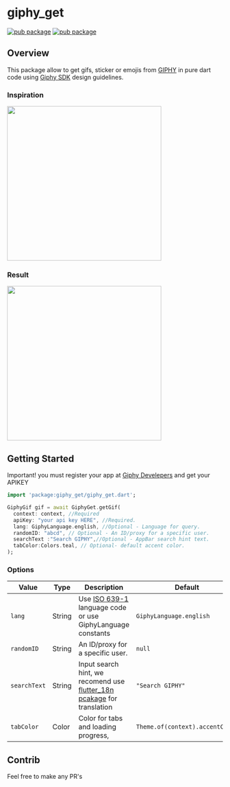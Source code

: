 # giphy_get

[![pub package](https://img.shields.io/badge/pub-v0.9.2-orange)](https://pub.dev/packages/giphy_get)
[![pub package](https://img.shields.io/badge/platform-flutter-blue.svg)](https://github.com/bazospa)


## Overview
This package allow to get gifs, sticker or emojis from [GIPHY](https://www.giphy.com/) in pure dart code using [Giphy SDK](https://developers.giphy.com/docs/sdk) design guidelines.


### Inspiration
<img src="https://developers.giphy.com/branch/master/static/sdk-header@3x-bac7eb3abd9c3fa0e4454aceb0257a18.gif" width="360" />


### Result
<img src="https://github.com/bazospa/giphy_get/raw/master/example/assets/demo/giphy_get.webp" width="360" />



## Getting Started

Important! you must register your app at [Giphy Develepers](https://developers.giphy.com/dashboard/) and get your APIKEY


```dart 
import 'package:giphy_get/giphy_get.dart';

GiphyGif gif = await GiphyGet.getGif(
  context: context, //Required
  apiKey: "your api key HERE", //Required.
  lang: GiphyLanguage.english, //Optional - Language for query.
  randomID: "abcd", // Optional - An ID/proxy for a specific user. 
  searchText :"Search GIPHY",//Optional - AppBar search hint text.
  tabColor:Colors.teal, // Optional- default accent color.
);
```

### Options

| Value   | Type    |    Description                |   Default      |
| ---------|-------------|--------------------|--------------- |
| `lang` | String | Use [ISO 639-1](https://en.wikipedia.org/wiki/ISO_639-1) language code or use GiphyLanguage constants | `GiphyLanguage.english` | 
| `randomID` | String | An ID/proxy for a specific user.  |  `null`  | 
| `searchText` | String | Input search hint, we recomend use [flutter_18n pcakage](https://pub.dev/packages/flutter_i18n) for translation   |  `"Search GIPHY"`  | 
| `tabColor` | Color | Color for tabs and loading progress,    |  `Theme.of(context).accentColor`  | 



## Contrib
Feel free to make any PR's
